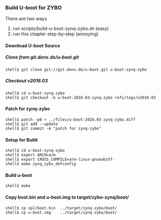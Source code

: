 ### Build U-boot for ZYBO

There are two ways

1. run scripts/build-u-boot-zynq-zybo.sh (easy)
2. run this chapter step-by-step (annoying)

#### Download U-boot Source

##### Clone from git.denx.de/u-boot.git

```console
shell$ git clone git://git.denx.de/u-boot.git u-boot-zynq-zybo
```

##### Checkout v2016.03

```console
shell$ cd u-boot-zynq-zybo
shell$ git checkout -b u-boot-2016.03-zynq-zybo refs/tags/v2016.03
```

#### Patch for zynq-zybo

```console
shell$ patch -p0 < ../files/u-boot-2016.03-zynq-zybo.diff
shell$ git add --update
shell$ git commit -m "patch for zynq-zybo"
```

#### Setup for Build 

```console
shell$ cd u-boot-zynq-zybo
shell$ export ARCH=arm
shell$ export CROSS_COMPILE=arm-linux-gnueabihf-
shell$ make zynq_zybo_defconfig
```

#### Build u-boot

```console
shell$ make
```

#### Copy boot.bin and u-boot.img to target/zybo-zynq/boot/

```console
shell$ cp spl/boot.bin  ../target/zynq-zybo/boot/
shell$ cp u-boot.img    ../target/zynq-zybo/boot/
```

